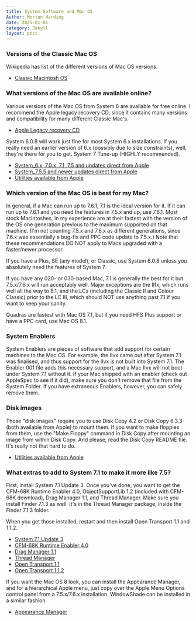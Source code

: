 ```yaml
---
title: System Software and Mac OS
Author: Morten Harding
date: 2025-01-01
category: Jekyll
layout: post
---
```



### Versions of the Classic Mac OS

Wikipedia has list of the different versions of Mac OS versions.

- [Classic Macintosh OS](https://en.wikipedia.org/wiki/Classic_Mac_OS)

### What versions of the Mac OS are available online?

Various versions of the Mac OS from System 6 are available for free online. I recommend the Apple legacy recovery CD, since it contains many versions and compatibility for many different Classic Mac's.

- [Apple Legacy recovery CD](https://macintoshgarden.org/apps/apple-legacy-software-recovery-cd)

System 6.0.8 will work just fine for most System 6.x installations. If you really need an earlier version of 6.x (possibly due to size constraints), well, they're there for you to get. 
System 7 Tune-up (HIGHLY recommended).

- [System_6.x, 7.0.x, 7.1, 7.5 and updates direct from Apple](http://ftpmirror.your.org/pub/misc/apple/Apple_Software_Updates/English-North_American/Macintosh/System/Older_System/)
- [System_7.5.5 and newer updates direct from Apple](http://ftpmirror.your.org/pub/misc/apple/Apple_Software_Updates/English-North_American/Macintosh/System/)
- [Utilities available from Apple](http://ftpmirror.your.org/pub/misc/apple/Apple_Software_Updates/English-North_American/Macintosh/Utilities/)

### Which version of the Mac OS is best for my Mac?

In general, if a Mac can run up to 7.6.1, 7.1 is the ideal version for it. If it can run up to 7.6.1 and you need the features in 7.5.x and up, use 7.6.1. Most stock Macintoshes, in my experience are at their fastest with the version of the OS one generation previous to the maximum supported on that machine. (I'm not counting 7.5.x and 7.6.x as different generations, since 7.6.x was essentially a bug-fix and PPC code update to 7.5.x.) Note that these recommendations DO NOT apply to Macs upgraded with a faster/newer processor.

If you have a Plus, SE (any model), or Classic, use System 6.0.8 unless you absolutely need the features of System 7.

If you have any 020- or 030-based Mac, 7.1 is generally the best for it but 7.5.x/7.6.x will run acceptably well. Major exceptions are the IIfx, which runs well all the way to 8.1, and the LCs (including the Classic II and Colour Classic) prior to the LC III, which should NOT use anything past 7.1 if you want to keep your sanity.

Quadras are fastest with Mac OS 7.1, but if you need HFS Plus support or have a PPC card, use Mac OS 8.1.

### System Enablers

System Enablers are pieces of software that add support for certain machines to the Mac OS. For example, the IIvx came out after System 7.1 was finalised, and thus support for the IIvx is not built into System 7.1. The Enabler 001 file adds this necessary support, and a Mac IIvx will not boot under System 7.1 without it. If your Mac shipped with an enabler (check out AppleSpec to see if it did), make sure you don't remove that file from the System Folder. If you have extraneous Enablers, however, you can safely remove them. 

### Disk images

Those "disk images" require you to use Disk Copy 4.2 or Disk Copy 6.3.3 (both available from Apple) to mount them. If you want to make floppies from them, use the "Make Floppy" command in Disk Copy after mounting an image from within Disk Copy. And please, read the Disk Copy README file. It's really not that hard to do.

- [Utilities available from Apple](http://ftpmirror.your.org/pub/misc/apple/Apple_Software_Updates/English-North_American/Macintosh/Utilities/)

### What extras to add to System 7.1 to make it more like 7.5?

First, install System 7.1 Update 3. Once you've done, you want to get the CFM-68K Runtime Enabler 4.0, ObjectSupportLib 1.2 (included with CFM-68K download), Drag Manager 1.1, and Thread Manager. Make sure you install Finder 7.1.3 as well. It's in the Thread Manager package, inside the Finder 7.1.3 folder.

When you get those installed, restart and then install Open Transport 1.1 and 1.1.2.

- [System 7.1 Update 3](http://ftpmirror.your.org/pub/misc/apple/Apple_Software_Updates/English-North_American/Macintosh/System/Older_System/For_System_7.1.x/)
- [CFM-68K Runtime Enabler 4.0](http://ftpmirror.your.org/pub/misc/apple/ftp.apple.com/developer/Development_Kits/CFM-68K_4.0_SDK.sit.hqx)
- [Drag Manager 1.1](http://ftpmirror.your.org/pub/misc/apple/ftp.apple.com/developer/Development_Kits/Macintosh_Drag_-_Drop.sit.hqx)
- [Thread Manager](http://ftpmirror.your.org/pub/misc/apple/ftp.apple.com/developer/Development_Kits/Thread_Manager.sit.hqx)
- [Open Transport 1.1](http://ftpmirror.your.org/pub/misc/apple/ftp.apple.com/developer/Development_Kits/OpenTransport/OT1.1/OpenTransportInstaller.sea.hqx)
- [Open Transport 1.1.2](http://ftpmirror.your.org/pub/misc/apple/ftp.apple.com/developer/Development_Kits/OpenTransport/OT1.1.2/OpenTransportInstall.sea.hqx)

If you want the Mac OS 8 look, you can install the Appearance Manager, and for a hierarchical Apple menu, just copy over the Apple Menu Options control panel from a 7.5.x/7.6.x installation. WindowShade can be installed in a similar fashion.

- [Appearance Manager](http://ftpmirror.your.org/pub/misc/apple/ftp.apple.com/developer/Development_Kits/Appearance_SDK_1.0.4.sit.hqx)
